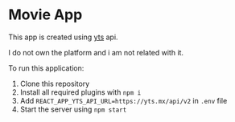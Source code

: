 # Movie App

This app is created using [yts](https://yts.mx) api.

I do not own the platform and i am not related with it.

To run this application: 
1. Clone this repository
2. Install all required plugins with `npm i`
3. Add `REACT_APP_YTS_API_URL=https://yts.mx/api/v2` in `.env` file 
4. Start the server using `npm start`